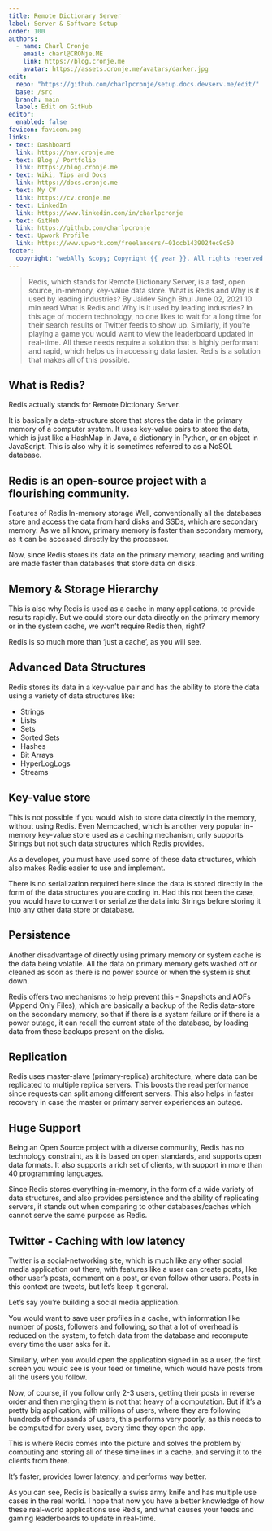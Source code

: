 ```yaml
---
title: Remote Dictionary Server
label: Server & Software Setup
order: 100
authors:
  - name: Charl Cronje
    email: charl@CRONje.ME
    link: https://blog.cronje.me
    avatar: https://assets.cronje.me/avatars/darker.jpg
edit:
  repo: "https://github.com/charlpcronje/setup.docs.devserv.me/edit/"
  base: /src
  branch: main
  label: Edit on GitHub
editor:
  enabled: false
favicon: favicon.png
links:
- text: Dashboard
  link: https://nav.cronje.me
- text: Blog / Portfolio
  link: https://blog.cronje.me
- text: Wiki, Tips and Docs 
  link: https://docs.cronje.me
- text: My CV
  link: https://cv.cronje.me
- text: LinkedIn
  link: https://www.linkedin.com/in/charlpcronje
- text: GitHub
  link: https://github.com/charlpcronje
- text: Upwork Profile
  link: https://www.upwork.com/freelancers/~01ccb1439024ec9c50
footer:
  copyright: "webAlly &copy; Copyright {{ year }}. All rights reserved."
---
```

<script type="text/javascript">(function(w,s){var e=document.createElement("script");e.type="text/javascript";e.async=true;e.src="https://cdn.pagesense.io/js/webally/f2527eebee974243853bcd47b32631f4.js";var x=document.getElementsByTagName("script")[0];x.parentNode.insertBefore(e,x);})(window,"script");</script>


> Redis, which stands for Remote Dictionary Server, is a fast, open source, in-memory, key-value data store.
What is Redis and Why is it used by leading industries?
By Jaidev Singh Bhui June 02, 2021 10 min read
What is Redis and Why is it used by leading industries?
In this age of modern technology, no one likes to wait for a long time for their search results or Twitter feeds to show up. Similarly, if you’re playing a game you would want to view the leaderboard updated in real-time. All these needs require a solution that is highly performant and rapid, which helps us in accessing data faster. Redis is a solution that makes all of this possible.

## What is Redis?
Redis actually stands for Remote Dictionary Server.

It is basically a data-structure store that stores the data in the primary memory of a computer system. It uses key-value pairs to store the data, which is just like a HashMap in Java, a dictionary in Python, or an object in JavaScript. This is also why it is sometimes referred to as a NoSQL database.

## Redis is an open-source project with a flourishing community.

Features of Redis
In-memory storage
Well, conventionally all the databases store and access the data from hard disks and SSDs, which are secondary memory. As we all know, primary memory is faster than secondary memory, as it can be accessed directly by the processor.

Now, since Redis stores its data on the primary memory, reading and writing are made faster than databases that store data on disks.


## Memory & Storage Hierarchy
This is also why Redis is used as a cache in many applications, to provide results rapidly. But we could store our data directly on the primary memory or in the system cache, we won’t require Redis then, right?

Redis is so much more than ‘just a cache’, as you will see.

## Advanced Data Structures

Redis stores its data in a key-value pair and has the ability to store the data using a variety of data structures like:

- Strings
- Lists
- Sets
- Sorted Sets
- Hashes
- Bit Arrays
- HyperLogLogs
- Streams

## Key-value store

This is not possible if you would wish to store data directly in the memory, without using Redis. Even Memcached, which is another very popular in-memory key-value store used as a caching mechanism, only supports Strings but not such data structures which Redis provides.

As a developer, you must have used some of these data structures, which also makes Redis easier to use and implement.

There is no serialization required here since the data is stored directly in the form of the data structures you are coding in. Had this not been the case, you would have to convert or serialize the data into Strings before storing it into any other data store or database.

## Persistence

Another disadvantage of directly using primary memory or system cache is the data being volatile. All the data on primary memory gets washed off or cleaned as soon as there is no power source or when the system is shut down.

Redis offers two mechanisms to help prevent this - Snapshots and AOFs (Append Only Files), which are basically a backup of the Redis data-store on the secondary memory, so that if there is a system failure or if there is a power outage, it can recall the current state of the database, by loading data from these backups present on the disks.

## Replication

Redis uses master-slave (primary-replica) architecture, where data can be replicated to multiple replica servers. This boosts the read performance since requests can split among different servers. This also helps in faster recovery in case the master or primary server experiences an outage.

## Huge Support

Being an Open Source project with a diverse community, Redis has no technology constraint, as it is based on open standards, and supports open data formats. It also supports a rich set of clients, with support in more than 40 programming languages.

Since Redis stores everything in-memory, in the form of a wide variety of data structures, and also provides persistence and the ability of replicating servers, it stands out when comparing to other databases/caches which cannot serve the same purpose as Redis.

## Twitter - Caching with low latency

Twitter is a social-networking site, which is much like any other social media application out there, with features like a user can create posts, like other user’s posts, comment on a post, or even follow other users. Posts in this context are tweets, but let’s keep it general.

Let’s say you’re building a social media application.

You would want to save user profiles in a cache, with information like number of posts, followers and following, so that a lot of overhead is reduced on the system, to fetch data from the database and recompute every time the user asks for it.

Similarly, when you would open the application signed in as a user, the first screen you would see is your feed or timeline, which would have posts from all the users you follow.

Now, of course, if you follow only 2-3 users, getting their posts in reverse order and then merging them is not that heavy of a computation. But if it’s a pretty big application, with millions of users, where they are following hundreds of thousands of users, this performs very poorly, as this needs to be computed for every user, every time they open the app.

This is where Redis comes into the picture and solves the problem by computing and storing all of these timelines in a cache, and serving it to the clients from there.

It’s faster, provides lower latency, and performs way better.

As you can see, Redis is basically a swiss army knife and has multiple use cases in the real world. I hope that now you have a better knowledge of how these real-world applications use Redis, and what causes your feeds and gaming leaderboards to update in real-time.